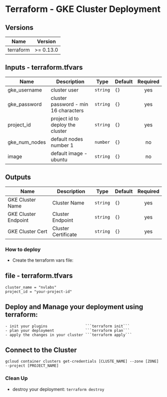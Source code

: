 # Terraform - GKE Cluster Deployment

## Versions

| Name | Version |
|------|---------|
| terraform | >= 0.13.0|

## Inputs - terraform.tfvars

| Name | Description | Type | Default | Required |
|------|-------------|------|---------|:--------:|
| gke_username | cluster user | `string` | `{}` | yes |
| gke_password | cluster password - min 16 characters | `string` | `{}` | yes |
| project_id | project id to deploy the cluster | `string` | `{}` | yes |
| gke_num_nodes | default nodes number 1| `number` | `{}` | no |
| image | default image - ubuntu | `string` | `{}` | no |

## Outputs

| Name | Description | Type | Default | Required |
|------|-------------|------|---------|:--------:|
| GKE Cluster Name | Cluster Name | `string` | `{}` | yes |
| GKE Cluster Endpoint | Cluster Endpoint | `string` | `{}` | yes |
| GKE Cluster Cert | Cluster Certificate | `string` | `{}` | yes 

### How to deploy

- Create the terraform vars file:

## file - terraform.tfvars
```
cluster_name = "nvlabs"
project_id = "your-project-id"
```
## Deploy and Manage your deployment using terraform:
    - init your plugins                 ```terraform init```
    - plan your deployment              ```terraform plan```
    - apply the changes in your cluster ```terraform apply```

## Connect to the Cluster
```
gcloud container clusters get-credentials [CLUSTE_NAME] --zone [ZONE] --project [PROJECT_NAME]
```

### Clean Up
- destroy your deployment: ```terraform destroy```
